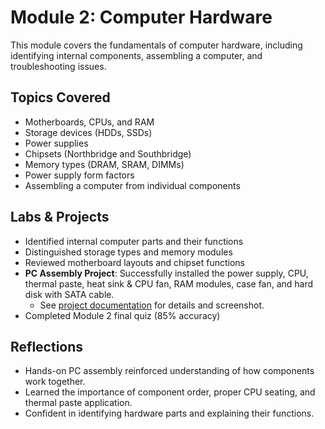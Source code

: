 # Module 2: Computer Hardware  

This module covers the fundamentals of computer hardware, including identifying internal components, assembling a computer, and troubleshooting issues.  

## Topics Covered
- Motherboards, CPUs, and RAM  
- Storage devices (HDDs, SSDs)  
- Power supplies  
- Chipsets (Northbridge and Southbridge)  
- Memory types (DRAM, SRAM, DIMMs)  
- Power supply form factors  
- Assembling a computer from individual components  

## Labs & Projects
- Identified internal computer parts and their functions  
- Distinguished storage types and memory modules  
- Reviewed motherboard layouts and chipset functions  
- **PC Assembly Project**: Successfully installed the power supply, CPU, thermal paste, heat sink & CPU fan, RAM modules, case fan, and hard disk with SATA cable.  
  - See [project documentation](project_pc_build.md) for details and screenshot.  
- Completed Module 2 final quiz (85% accuracy)  

## Reflections
- Hands-on PC assembly reinforced understanding of how components work together.  
- Learned the importance of component order, proper CPU seating, and thermal paste application.  
- Confident in identifying hardware parts and explaining their functions.

